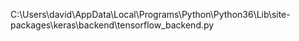 C:\Users\david\AppData\Local\Programs\Python\Python36\Lib\site-packages\keras\backend\tensorflow_backend.py
